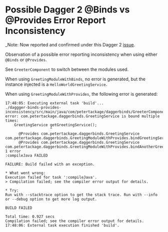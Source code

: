 Possible Dagger 2 @Binds vs @Provides Error Report Inconsistency
=================

_Note: Now reported and confirmed under this Dagger 2 [issue](https://github.com/google/dagger/issues/426).

Observation of a possible error reporting inconsistency when using either `@Binds` or `@Provides`.

See `GreeterComponent` to switch between the modules used.

When using `GreetingModuleWithBinds`, no error is generated, but the instance injected is a `HelloWorldGreetingService`.

When using `GreetingModuleWithProvides`, the following error is generated:

```
17:48:05: Executing external task 'build'...
./daggger-binds-provides-inconsistency/src/main/java/com/petertackage/daggerbinds/GreeterComponent.java:15: error: com.petertackage.daggerbinds.GreetingService is bound multiple times:
    GreetingService getGreetingService();
                    ^
      @Provides com.petertackage.daggerbinds.GreetingService com.petertackage.daggerbinds.GreetingModuleWithProvides.bindGreetingService(com.petertackage.daggerbinds.HelloWorldGreetingService)
      @Provides com.petertackage.daggerbinds.GreetingService com.petertackage.daggerbinds.GreetingModuleWithProvides.bindAnotherGreetingService(com.petertackage.daggerbinds.AnotherGreetingService)
1 error
:compileJava FAILED

FAILURE: Build failed with an exception.

* What went wrong:
Execution failed for task ':compileJava'.
> Compilation failed; see the compiler error output for details.

* Try:
Run with --stacktrace option to get the stack trace. Run with --info or --debug option to get more log output.

BUILD FAILED

Total time: 0.927 secs
Compilation failed; see the compiler error output for details.
17:48:06: External task execution finished 'build'.

```